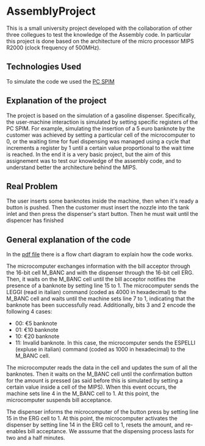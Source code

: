 # AssemblyProject
This is a small university project developed with the collaboration of other three collegues to test the knowledge of the Assembly code. 
In particular this project is done based on the architecture of the micro processor MIPS R2000 (clock frequency of 500MHz).

## Technologies Used
To simulate the code we used the [PC SPIM](https://pages.cs.wisc.edu/~larus/SPIM)

## Explanation of the project
The project is based on the simulation of a gasoline dispenser. Specifically, the user-machine interaction is simulated by setting specific registers of the PC SPIM. For example, simulating the insertion of a 5 euro banknote by the customer was achieved by setting a particular cell of the microcomputer to 0, or the waiting time for fuel dispensing was managed using a cycle that increments a register by 1 until a certain value proportional to the wait time is reached.
In the end it is a very basic project, but the aim of this assignement was to test our knowledge of the assembly code, and to understand better the architecture behind the MIPS.

## Real Problem
The user inserts some banknotes inside the machine, then when it's ready a button is pushed. Then the customer must insert the nozzle into the tank inlet and then press the dispenser's start button. Then he must wait until the dispencer has finished

## General explanation of the code
In the [pdf file](/MIPS.pdf)  there is a flow chart diagram to explain how the code works.

The microcomputer exchanges information with the bill acceptor through the 16-bit cell M_BANC and with the dispenser through the 16-bit cell ERG. Then, it waits on the M_BANC cell until the bill acceptor notifies the presence of a banknote by setting line 15 to 1. The microcomputer sends the LEGGI (read in italian) command (coded as 4000 in hexadecimal) to the M_BANC cell and waits until the machine sets line 7 to 1, indicating that the banknote has been successfully read. Additionally, bits 3 and 2 encode the following 4 cases:
- 00: €5 banknote
- 01: €10 banknote
- 10: €20 banknote
- 11: Invalid banknote. In this case, the microcomputer sends the ESPELLI (expluse in italian) command (coded as 1000 in hexadecimal) to the M_BANC cell.

The microcomputer reads the data in the cell and updates the sum of all the banknotes. Then it waits on the M_BANC cell until the confirmation button for the amount is pressed (as said before this is simulated by setting a certain value inside a cell of the MIPS). When this event occurs, the machine sets line 4 in the M_BANC cell to 1. At this point, the microcomputer suspends bill acceptance.

The dispenser informs the microcomputer of the button press by setting line 15 in the ERG cell to 1. At this point, the microcomputer activates the dispenser by setting line 14 in the ERG cell to 1, resets the amount, and re-enables bill acceptance. We asssume that the dispensing process lasts for two and a half minutes.







